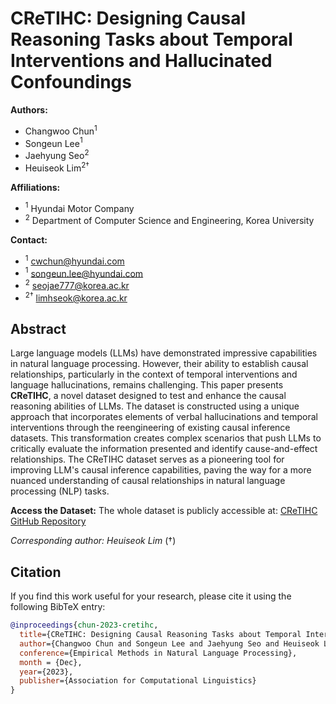 # CReTIHC: Designing Causal Reasoning Tasks about Temporal Interventions and Hallucinated Confoundings

**Authors:**
- Changwoo Chun$^{1}$
- Songeun Lee$^{1}$
- Jaehyung Seo$^{2}$
- Heuiseok Lim$^{2\dagger}$

**Affiliations:**
- $^1$ Hyundai Motor Company
- $^2$ Department of Computer Science and Engineering, Korea University

**Contact:**
- $^{1}$ [cwchun@hyundai.com](mailto:cwchun@hyundai.com)
- $^{1}$ [songeun.lee@hyundai.com](mailto:songeun.lee@hyundai.com)
- $^{2}$ [seojae777@korea.ac.kr](mailto:seojae777@korea.ac.kr)
- $^{2\dagger}$ [limhseok@korea.ac.kr](mailto:limhseok@korea.ac.kr)

## Abstract
Large language models (LLMs) have demonstrated impressive capabilities in natural language processing. However, their ability to establish causal relationships, particularly in the context of temporal interventions and language hallucinations, remains challenging. This paper presents **CReTIHC**, a novel dataset designed to test and enhance the causal reasoning abilities of LLMs. The dataset is constructed using a unique approach that incorporates elements of verbal hallucinations and temporal interventions through the reengineering of existing causal inference datasets. This transformation creates complex scenarios that push LLMs to critically evaluate the information presented and identify cause-and-effect relationships. The CReTIHC dataset serves as a pioneering tool for improving LLM's causal inference capabilities, paving the way for a more nuanced understanding of causal relationships in natural language processing (NLP) tasks.

**Access the Dataset:**
The whole dataset is publicly accessible at: [CReTIHC GitHub Repository](https://github.com/ChangwooChun/CReTIHC)

*Corresponding author: Heuiseok Lim* ($\dagger$)


## Citation
If you find this work useful for your research, please cite it using the following BibTeX entry:

```bibtex
@inproceedings{chun-2023-cretihc,
  title={CReTIHC: Designing Causal Reasoning Tasks about Temporal Interventions and Hallucinated Confoundings},
  author={Changwoo Chun and Songeun Lee and Jaehyung Seo and Heuiseok Lim},
  conference={Empirical Methods in Natural Language Processing},
  month = {Dec},
  year={2023},
  publisher={Association for Computational Linguistics}
}
